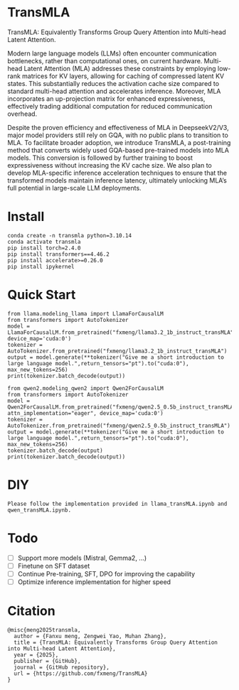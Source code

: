 # TransMLA
TransMLA: Equivalently Transforms Group Query Attention into Multi-head Latent Attention.

Modern large language models (LLMs) often encounter communication bottlenecks, rather than computational ones, on current hardware. Multi-head Latent Attention (MLA) addresses these constraints by employing low-rank matrices for KV layers, allowing for caching of compressed latent KV states. This substantially reduces the activation cache size compared to standard multi-head attention and accelerates inference. Moreover, MLA incorporates an up-projection matrix for enhanced expressiveness, effectively trading additional computation for reduced communication overhead.

Despite the proven efficiency and effectiveness of MLA in DeepseekV2/V3, major model providers still rely on GQA, with no public plans to transition to MLA. To facilitate broader adoption, we introduce TransMLA, a post-training method that converts widely used GQA-based pre-trained models into MLA models. This conversion is followed by further training to boost expressiveness without increasing the KV cache size. We also plan to develop MLA-specific inference acceleration techniques to ensure that the transformed models maintain inference latency, ultimately unlocking MLA’s full potential in large-scale LLM deployments.
# Install
```
conda create -n transmla python=3.10.14
conda activate transmla
pip install torch=2.4.0
pip install transformers==4.46.2 
pip install accelerate>=0.26.0
pip install ipykernel
```
# Quick Start
```
from llama.modeling_llama import LlamaForCausalLM
from transformers import AutoTokenizer
model = LlamaForCausalLM.from_pretrained("fxmeng/llama3.2_1b_instruct_transMLA", device_map='cuda:0')
tokenizer = AutoTokenizer.from_pretrained("fxmeng/llama3.2_1b_instruct_transMLA")
output = model.generate(**tokenizer("Give me a short introduction to large language model.",return_tensors="pt").to("cuda:0"), max_new_tokens=256)
print(tokenizer.batch_decode(output))
```
```
from qwen2.modeling_qwen2 import Qwen2ForCausalLM
from transformers import AutoTokenizer
model = Qwen2ForCausalLM.from_pretrained("fxmeng/qwen2.5_0.5b_instruct_transMLA", attn_implementation="eager", device_map='cuda:0')
tokenizer = AutoTokenizer.from_pretrained("fxmeng/qwen2.5_0.5b_instruct_transMLA")
output = model.generate(**tokenizer("Give me a short introduction to large language model.",return_tensors="pt").to("cuda:0"), max_new_tokens=256)
tokenizer.batch_decode(output)
print(tokenizer.batch_decode(output))
```

# DIY
```
Please follow the implementation provided in llama_transMLA.ipynb and qwen_transMLA.ipynb.
```

# Todo
- [ ] Support more models (Mistral, Gemma2, ...)
- [ ] Finetune on SFT dataset
- [ ] Continue Pre-training, SFT, DPO for improving the capability
- [ ] Optimize inference implementation for higher speed

# Citation
```
@misc{meng2025transmla,
  author = {Fanxu meng, Zengwei Yao, Muhan Zhang},
  title = {TransMLA: Equivalently Transforms Group Query Attention into Multi-head Latent Attention},
  year = {2025},
  publisher = {GitHub},
  journal = {GitHub repository},
  url = {https://github.com/fxmeng/TransMLA}
}
```